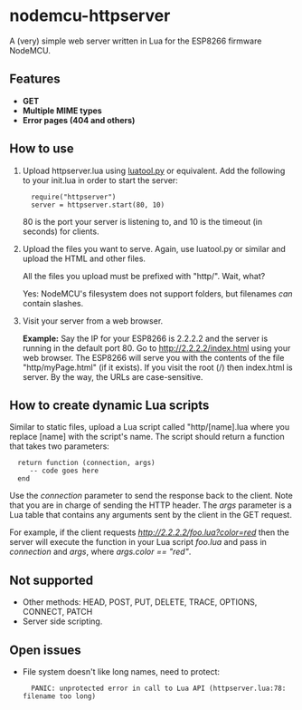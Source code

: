 # nodemcu-httpserver
A (very) simple web server written in Lua for the ESP8266 firmware NodeMCU.

## Features

* **GET**
* **Multiple MIME types**
* **Error pages (404 and others)**

## How to use

1. Upload httpserver.lua using [luatool.py](https://github.com/4refr0nt/luatool) or equivalent.
   Add the following to your init.lua in order to start the server:

         require("httpserver")
         server = httpserver.start(80, 10)

   80 is the port your server is listening to, and 10 is the timeout (in seconds) for clients.

2. Upload the files you want to serve.
   Again, use luatool.py or similar and upload the HTML and other files.

   All the files you upload must be prefixed with "http/". Wait, what?

   Yes: NodeMCU's filesystem does not support folders, but filenames *can* contain slashes.

3. Visit your server from a web browser.

   __Example:__ Say the IP for your ESP8266 is 2.2.2.2 and the server is
   running in the default port 80. Go to http://2.2.2.2/index.html using your web browser. The ESP8266 will serve you with the contents
   of the file "http/myPage.html" (if it exists). If you visit the root (/)
   then index.html is server. By the way, the URLs are case-sensitive.

## How to create dynamic Lua scripts

   Similar to static files, upload a Lua script called "http/[name].lua where you replace [name] with the script's name.
   The script should return a function that takes two parameters:

      return function (connection, args)
         -- code goes here
      end

   Use the _connection_ parameter to send the response back to the client. Note that you are in charge of sending the HTTP header.
   The _args_ parameter is a Lua table that contains any arguments sent by the client in the GET request.

   For example, if the client requests _http://2.2.2.2/foo.lua?color=red_ then the server will execute the function
   in your Lua script _foo.lua_ and pass in _connection_ and _args_, where _args.color == "red"_.

## Not supported

* Other methods: HEAD, POST, PUT, DELETE, TRACE, OPTIONS, CONNECT, PATCH
* Server side scripting.

## Open issues
* File system doesn't like long names, need to protect:

        PANIC: unprotected error in call to Lua API (httpserver.lua:78: filename too long)
